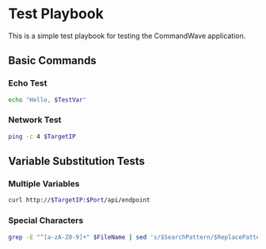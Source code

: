 # Test Playbook

This is a simple test playbook for testing the CommandWave application.

## Basic Commands

### Echo Test
```bash
echo "Hello, $TestVar"
```

### Network Test
```bash
ping -c 4 $TargetIP
```

## Variable Substitution Tests

### Multiple Variables
```bash
curl http://$TargetIP:$Port/api/endpoint
```

### Special Characters
```bash
grep -E "^[a-zA-Z0-9]+" $FileName | sed 's/$SearchPattern/$ReplacePattern/g'
```
